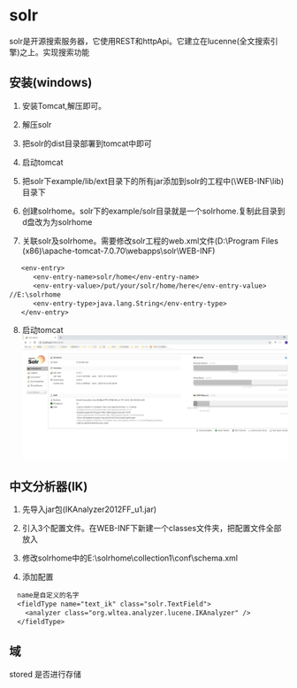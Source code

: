 # solr
solr是开源搜索服务器，它使用REST和httpApi。它建立在lucenne(全文搜索引擎)之上。实现搜索功能

## 安装(windows)
 1. 安装Tomcat,解压即可。

 2. 解压solr

 3. 把solr的dist目录部署到tomcat中即可
 
 4. 启动tomcat
 
 5. 把solr下example/lib/ext目录下的所有jar添加到solr的工程中(\WEB-INF\lib)目录下
 
 6. 创建solrhome。solr下的example/solr目录就是一个solrhome.复制此目录到d盘改为为solrhome
 
 7. 关联solr及solrhome。需要修改solr工程的web.xml文件(D:\Program Files (x86)\apache-tomcat-7.0.70\webapps\solr\WEB-INF)
 ```
    <env-entry>
       <env-entry-name>solr/home</env-entry-name>
       <env-entry-value>/put/your/solr/home/here</env-entry-value> //E:\solrhome
       <env-entry-type>java.lang.String</env-entry-type>
    </env-entry>
 ```
 8. 启动tomcat
 ![solr](./screenshots/20190514164944.jpg)
 
## 中文分析器(IK)
 1. 先导入jar包(IKAnalyzer2012FF_u1.jar)
 2. 引入3个配置文件。在WEB-INF下新建一个classes文件夹，把配置文件全部放入
 3. 修改solrhome中的E:\solrhome\collection1\conf\schema.xml
 
 4. 添加配置
  ```
    name是自定义的名字
    <fieldType name="text_ik" class="solr.TextField">
      <analyzer class="org.wltea.analyzer.lucene.IKAnalyzer" />
    </fieldType>
  ```
## 域
 stored 是否进行存储